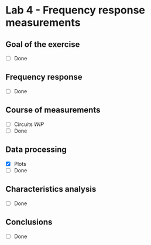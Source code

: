 # Lab 4 - Frequency response measurements

## Goal of the exercise
- [ ] Done
## Frequency response
- [ ] Done
## Course of measurements
- [ ] Circuits *WIP*
- [ ] Done
## Data processing
- [x] Plots
- [ ] Done
## Characteristics analysis
- [ ] Done
## Conclusions
- [ ] Done